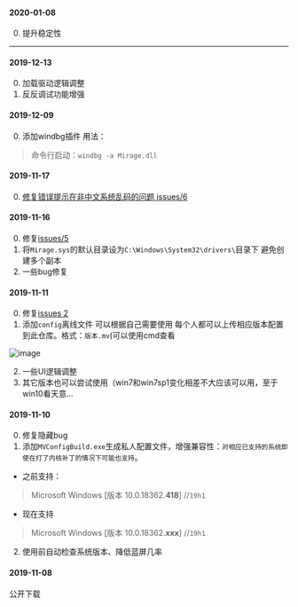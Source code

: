 
#### 2020-01-08
0. 提升稳定性

----------------------------------------------------------------

#### 2019-12-13
0. 加载驱动逻辑调整
1. 反反调试功能增强 

#### 2019-12-09
0. 添加windbg插件 用法：
> 命令行启动：`windbg -a Mirage.dll`

#### 2019-11-17
0. [修复错误提示在非中文系统乱码的问题 issues/6](https://github.com/stonedreamforest/Mirage/issues/6)

#### 2019-11-16
0. 修复[issues/5](https://github.com/stonedreamforest/Mirage/issues/5)
1. 将`Mirage.sys`的默认目录设为`C:\Windows\System32\drivers\`目录下 避免创建多个副本
2. 一些bug修复

#### 2019-11-11
0. 修复[issues 2](https://github.com/stonedreamforest/Mirage/issues/2)
1. 添加`config`离线文件 可以根据自己需要使用 每个人都可以上传相应版本配置到此仓库。格式：`版本.mv`(可以使用cmd查看

![image](https://user-images.githubusercontent.com/16742566/68569294-b9627900-0498-11ea-90c1-35d2f3af2ad6.png)

2. 一些UI逻辑调整
3. 其它版本也可以尝试使用（win7和win7sp1变化相差不大应该可以用，至于win10看天意...


#### 2019-11-10
0. 修复隐藏bug
1. 添加`MVConfigBuild.exe`生成私人配置文件，增强兼容性：`对相应已支持的系统即使在打了内核补丁的情况下可能也支持`。
- 之前支持：
> Microsoft Windows [版本 10.0.18362.**418**] //`19h1`
- 现在支持
>  Microsoft Windows [版本 10.0.18362.**xxx**] //`19h1`



2. 使用前自动检查系统版本、降低蓝屏几率




#### 2019-11-08
公开下载
